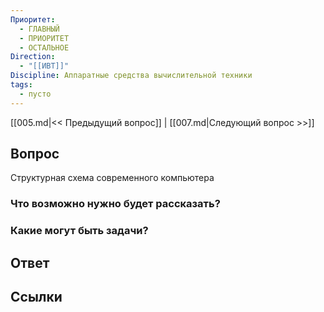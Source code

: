 ```yaml
---
Приоритет:
  - ГЛАВНЫЙ
  - ПРИОРИТЕТ
  - ОСТАЛЬНОЕ
Direction:
  - "[[ИВТ]]" 
Discipline: Аппаратные средства вычислительной техники 
tags:
  - пусто
---
```

[[005.md|<< Предыдущий вопрос]] | [[007.md|Следующий вопрос >>]]
## Вопрос

Структурная схема современного компьютера

### Что возможно нужно будет рассказать?

### Какие могут быть задачи?

## Ответ

## Ссылки
